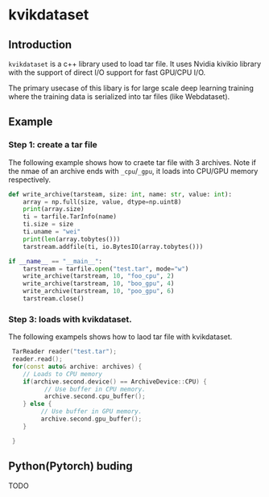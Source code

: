 # kvikdataset

## Introduction
`kvikdataset` is a c++ library used to load tar file. It uses Nvidia kivikio library with the support of direct I/O support for fast GPU/CPU I/O.

The primary usecase of this libary is for large scale deep learning training where the training data is serialized into tar files (like Webdataset).

## Example
### Step 1: create a tar file
The following example shows how to craete tar file with 3 archives. Note if the nmae of an archive ends with `_cpu`/`_gpu`, it loads into CPU/GPU memory respectively. 
```python
def write_archive(tarsteam, size: int, name: str, value: int):
    array = np.full(size, value, dtype=np.uint8)
    print(array.size)
    ti = tarfile.TarInfo(name)
    ti.size = size
    ti.uname = "wei"
    print(len(array.tobytes()))
    tarstream.addfile(ti, io.BytesIO(array.tobytes()))

if __name__ == "__main__":
    tarstream = tarfile.open("test.tar", mode="w")
    write_archive(tarstream, 10, "foo_cpu", 2)
    write_archive(tarstream, 10, "boo_gpu", 4)
    write_archive(tarstream, 10, "poo_gpu", 6)
    tarstream.close()
```

### Step 3: loads with kvikdataset.
The following exampels shows how to laod tar file with kvikdataset.
```c++
 TarReader reader("test.tar");
 reader.read();
 for(const auto& archive: archives) {
    // Loads to CPU memory
    if(archive.second.device() == ArchiveDevice::CPU) {
          // Use buffer in CPU memory.
          archive.second.cpu_buffer();
    } else {
         // Use buffer in GPU memory.
         archive.second.gpu_buffer();
    }

 }
```
## Python(Pytorch) buding
TODO